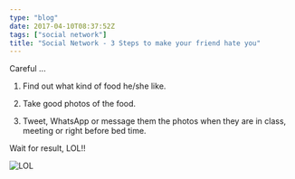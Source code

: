 ```yaml
---
type: "blog"
date: 2017-04-10T08:37:52Z
tags: ["social network"]
title: "Social Network - 3 Steps to make your friend hate you"
---
```


Careful ...
<!--more-->

1. Find out what kind of food he/she like.

2. Take good photos of the food.

3. Tweet, WhatsApp or message them the photos when they are in class, meeting or right before bed time.

Wait for result, LOL!!

![LOL](https://c1.staticflickr.com/3/2844/33946421145_4595a408e4_h.jpg)
